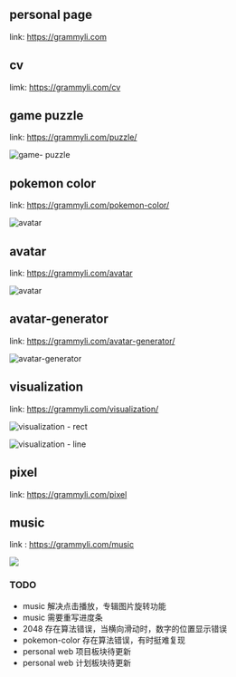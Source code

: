 <!--
 * @Author: your name
 * @Date: 2021-09-10 13:05:29
 * @LastEditTime: 2021-11-04 12:23:54
 * @LastEditors: Please set LastEditors
 * @Description: In User Settings Edit
 * @FilePath: /grammyli/README.md
-->
## personal page

link: https://grammyli.com

## cv

limk: https://grammyli.com/cv
## game puzzle

link:  https://grammyli.com/puzzle/

![game- puzzle](./%20img/image-20211014122031997.png)


## pokemon color

link: https://grammyli.com/pokemon-color/

![avatar](./%20img/pokemon-color.png)

## avatar

link: https://grammyli.com/avatar

![avatar](./%20img/image-20211013201952277.png)

## avatar-generator

link: https://grammyli.com/avatar-generator/

![avatar-generator](./%20img/image-20211013202009264.png)

 
## visualization

link:  https://grammyli.com/visualization/

![visualization - rect](./%20img/image-20211014122052819.png)

![visualization - line](./%20img/image-20211014122207704.png)

## pixel

link: https://grammyli.com/pixel


## music

link : https://grammyli.com/music


<img src="./img/../%20img/music.png">

### TODO

- music 解决点击播放，专辑图片旋转功能
- music 需要重写进度条
- 2048 存在算法错误，当横向滑动时，数字的位置显示错误
- pokemon-color 存在算法错误，有时挺难复现
- personal web 项目板块待更新
- personal web 计划板块待更新
